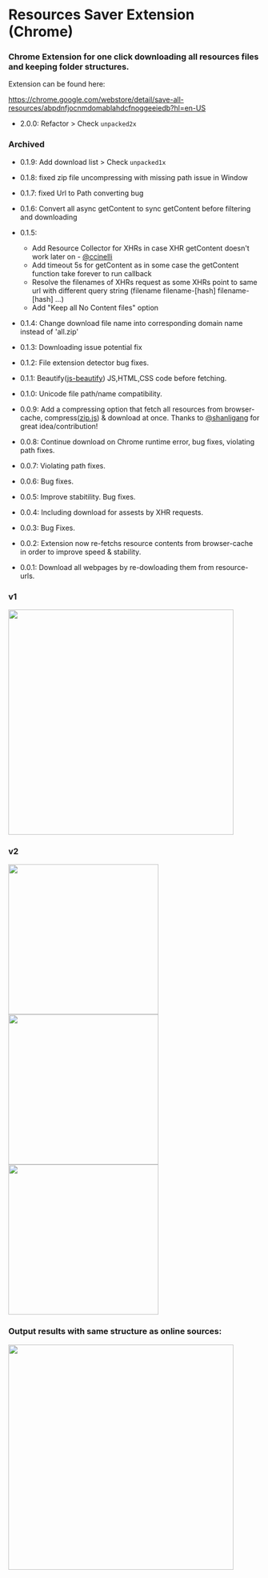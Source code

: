 # Resources Saver Extension (Chrome)

### Chrome Extension for one click downloading all resources files and keeping folder structures.

Extension can be found here:

https://chrome.google.com/webstore/detail/save-all-resources/abpdnfjocnmdomablahdcfnoggeeiedb?hl=en-US

- 2.0.0: Refactor > Check `unpacked2x`

### Archived

- 0.1.9: Add download list > Check `unpacked1x`

- 0.1.8: fixed zip file uncompressing with missing path issue in Window

- 0.1.7: fixed Url to Path converting bug

- 0.1.6: Convert all async getContent to sync getContent before filtering and downloading

- 0.1.5:
    + Add Resource Collector for XHRs in case XHR getContent doesn't work later on - [@ccinelli](https://github.com/ccinelli)
    + Add timeout 5s for getContent as in some case the getContent function take forever to run callback
    + Resolve the filenames of XHRs request as some XHRs point to same url with different query string (filename filename-[hash] filename-[hash] ...)
    + Add "Keep all No Content files" option

- 0.1.4: Change download file name into corresponding domain name instead of 'all.zip'

- 0.1.3: Downloading issue potential fix

- 0.1.2: File extension detector bug fixes.

- 0.1.1: Beautify([js-beautify](https://github.com/beautify-web/js-beautify)) JS,HTML,CSS code before fetching.

- 0.1.0: Unicode file path/name compatibility.

- 0.0.9: Add a compressing option that fetch all resources from browser-cache, compress([zip.js](https://gildas-lormeau.github.io/zip.js/)) & download at once. Thanks to [@shanligang](https://github.com/shanligang) for great idea/contribution!

- 0.0.8: Continue download on Chrome runtime error, bug fixes, violating path fixes.

- 0.0.7: Violating path fixes.

- 0.0.6: Bug fixes.

- 0.0.5: Improve stabitility. Bug fixes.

- 0.0.4: Including download for assests by XHR requests.

- 0.0.3: Bug Fixes.

- 0.0.2: Extension now re-fetchs resource contents from browser-cache in order to improve speed & stability.

- 0.0.1: Download all webpages by re-dowloading them from resource-urls.

### v1
<img src="https://github.com/up209d/ResourcesSaverExt/blob/master/screenshot.png?raw=true" width="450" />

### v2
<div>
    <img src="https://github.com/up209d/ResourcesSaverExt/blob/master/screenshot-2-dark.png?raw=true" width="300" />
    <img src="https://github.com/up209d/ResourcesSaverExt/blob/master/screenshot-2-modal.png?raw=true" width="300" />
    <img src="https://github.com/up209d/ResourcesSaverExt/blob/master/screenshot-2-report.png?raw=true" width="300" />
</div>

### Output results with same structure as online sources:
<img src="https://github.com/up209d/ResourcesSaverExt/blob/master/screenshot2.png?raw=true" width="450" />

